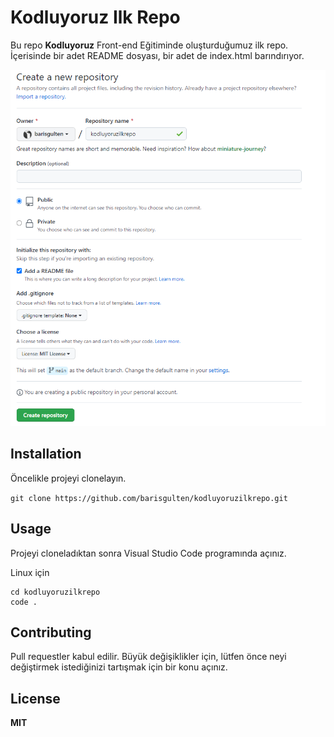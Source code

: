 # Kodluyoruz Ilk Repo

Bu repo **Kodluyoruz** Front-end Eğitiminde oluşturduğumuz ilk repo. İçerisinde bir adet README dosyası, bir adet de index.html barındırıyor.

![](project.png)





## Installation

Öncelikle projeyi clonelayın.

`git clone https://github.com/barisgulten/kodluyoruzilkrepo.git`

## Usage

Projeyi cloneladıktan sonra Visual Studio Code programında açınız.

Linux için

```linux
cd kodluyoruzilkrepo
code .
```

## Contributing

Pull requestler kabul edilir. Büyük değişiklikler için, lütfen önce neyi değiştirmek istediğinizi tartışmak için bir konu açınız.

## License

**MIT**

<style>#mermaid-1656666079163{font-family:"trebuchet ms",verdana,arial;font-size:16px;fill:#ccc;}#mermaid-1656666079163 .error-icon{fill:#a44141;}#mermaid-1656666079163 .error-text{fill:#ddd;stroke:#ddd;}#mermaid-1656666079163 .edge-thickness-normal{stroke-width:2px;}#mermaid-1656666079163 .edge-thickness-thick{stroke-width:3.5px;}#mermaid-1656666079163 .edge-pattern-solid{stroke-dasharray:0;}#mermaid-1656666079163 .edge-pattern-dashed{stroke-dasharray:3;}#mermaid-1656666079163 .edge-pattern-dotted{stroke-dasharray:2;}#mermaid-1656666079163 .marker{fill:lightgrey;}#mermaid-1656666079163 .marker.cross{stroke:lightgrey;}#mermaid-1656666079163 svg{font-family:"trebuchet ms",verdana,arial;font-size:16px;}#mermaid-1656666079163 .label{font-family:"trebuchet ms",verdana,arial;color:#ccc;}#mermaid-1656666079163 .label text{fill:#ccc;}#mermaid-1656666079163 .node rect,#mermaid-1656666079163 .node circle,#mermaid-1656666079163 .node ellipse,#mermaid-1656666079163 .node polygon,#mermaid-1656666079163 .node path{fill:#1f2020;stroke:#81B1DB;stroke-width:1px;}#mermaid-1656666079163 .node .label{text-align:center;}#mermaid-1656666079163 .node.clickable{cursor:pointer;}#mermaid-1656666079163 .arrowheadPath{fill:lightgrey;}#mermaid-1656666079163 .edgePath .path{stroke:lightgrey;stroke-width:1.5px;}#mermaid-1656666079163 .flowchart-link{stroke:lightgrey;fill:none;}#mermaid-1656666079163 .edgeLabel{background-color:hsl(0,0%,34.4117647059%);text-align:center;}#mermaid-1656666079163 .edgeLabel rect{opacity:0.5;background-color:hsl(0,0%,34.4117647059%);fill:hsl(0,0%,34.4117647059%);}#mermaid-1656666079163 .cluster rect{fill:hsl(180,1.5873015873%,28.3529411765%);stroke:rgba(255,255,255,0.25);stroke-width:1px;}#mermaid-1656666079163 .cluster text{fill:#F9FFFE;}#mermaid-1656666079163 div.mermaidTooltip{position:absolute;text-align:center;max-width:200px;padding:2px;font-family:"trebuchet ms",verdana,arial;font-size:12px;background:hsl(20,1.5873015873%,12.3529411765%);border:1px solid rgba(255,255,255,0.25);border-radius:2px;pointer-events:none;z-index:100;}#mermaid-1656666079163:root{--mermaid-font-family:sans-serif;}#mermaid-1656666079163:root{--mermaid-alt-font-family:sans-serif;}#mermaid-1656666079163 flowchart{fill:apa;}</style>
